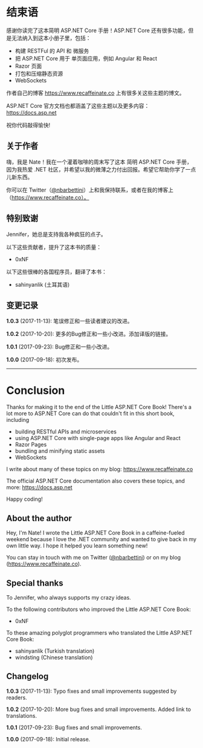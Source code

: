 # 结束语

感谢你读完了这本简明 ASP.NET Core 手册！ASP.NET Core 还有很多功能，但是无法纳入到这本小册子里，包括：

* 构建 RESTFul 的 API 和 微服务
* 把 ASP.NET Core 用于 单页面应用，例如 Angular 和 React
* Razor 页面
* 打包和压缩静态资源
* WebSockets

作者自己的博客 https://www.recaffeinate.co 上有很多关这些主题的博文。

ASP.NET Core 官方文档也都涵盖了这些主题以及更多内容：https://docs.asp.net

祝你代码敲得愉快!

## 关于作者

嗨，我是 Nate！我在一个灌着咖啡的周末写了这本 简明 ASP.NET Core 手册，因为我热爱 .NET 社区，并希望以我的微薄之力付出回报。希望它帮助你学了一点儿新东西。

你可以在 Twitter（[@nbarbettini](https://twitter.com/nbarbettini)）上和我保持联系，或者在我的博客上（https://www.recaffeinate.co）。

## 特别致谢

Jennifer，她总是支持我各种疯狂的点子。

以下这些贡献者，提升了这本书的质量：

* 0xNF

以下这些很棒的各国程序员，翻译了本书：

* sahinyanlik (土耳其语)

## 变更记录

**1.0.3** (2017-11-13): 笔误修正和一些读者建议的改进。

**1.0.2** (2017-10-20): 更多的Bug修正和一些小改进。添加译版的链接。

**1.0.1** (2017-09-23): Bug修正和一些小改进。

**1.0.0** (2017-09-18): 初次发布。

---

# Conclusion

Thanks for making it to the end of the Little ASP.NET Core Book! There's a lot more to ASP.NET Core can do that couldn't fit in this short book, including

* building RESTful APIs and microservices
* using ASP.NET Core with single-page apps like Angular and React
* Razor Pages
* bundling and minifying static assets
* WebSockets

I write about many of these topics on my blog: https://www.recaffeinate.co

The official ASP.NET Core documentation also covers these topics, and more: https://docs.asp.net

Happy coding!

## About the author

Hey, I'm Nate! I wrote the Little ASP.NET Core Book in a caffeine-fueled weekend because I love the .NET community and wanted to give back in my own little way. I hope it helped you learn something new!

You can stay in touch with me on Twitter ([@nbarbettini](https://twitter.com/nbarbettini)) or on my blog (https://www.recaffeinate.co).

## Special thanks

To Jennifer, who always supports my crazy ideas.

To the following contributors who improved the Little ASP.NET Core Book:

* 0xNF

To these amazing polyglot programmers who translated the Little ASP.NET Core Book:

* sahinyanlik (Turkish translation)
* windsting (Chinese translation)

## Changelog

**1.0.3** (2017-11-13): Typo fixes and small improvements suggested by readers.

**1.0.2** (2017-10-20): More bug fixes and small improvements. Added link to translations.

**1.0.1** (2017-09-23): Bug fixes and small improvements.

**1.0.0** (2017-09-18): Initial release.
